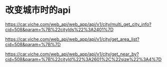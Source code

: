 # 改变城市时的api

https://car.yiche.com/web_api/web_app/api/v1/city/multi_get_city_info?cid=508&param=%7B%22cityIds%22%3A2401%7D



https://car.yiche.com/web_api/web_app/api/v1/city/get_area_list?cid=508&param=%7B%7D

https://car.yiche.com/web_api/web_app/api/v1/city/get_near_by?cid=508&param=%7B%22cityId%22%3A2601%2C%22size%22%3A4%7D

